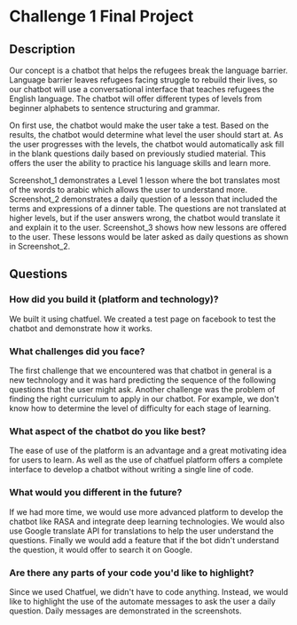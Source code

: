 # Challenge 1 Final Project

## Description

Our concept is a chatbot that helps the refugees break the language barrier. Language barrier leaves refugees facing struggle to rebuild their lives, so our chatbot will use a conversational interface that teaches refugees the English language. The chatbot will offer different types of levels from beginner alphabets to sentence structuring and grammar.

On first use, the chatbot would make the user take a test. Based on the results, the chatbot would determine what level the user should start at. As the user progresses with the levels, the chatbot would automatically ask fill in the blank questions daily based on previously studied material. This offers the user the ability to practice his language skills and learn more.

Screenshot_1 demonstrates a Level 1 lesson where the bot translates most of the words to arabic which allows the user to understand more.
Screenshot_2 demonstrates a daily question of a lesson that included the terms and expressions of a dinner table. The questions are not translated at higher levels, but if the user answers wrong, the chatbot would translate it and explain it to the user.
Screenshot_3 shows how new lessons are offered to the user. These lessons would be later asked as daily questions as shown in Screenshot_2.

## Questions

### How did you build it (platform and technology)?

We built it using chatfuel. We created a test page on facebook to test the chatbot and demonstrate how it works.

### What challenges did you face?

The first challenge that we encountered was that chatbot in general is a new technology and it was hard predicting the sequence of the following questions that the user might ask.  Another challenge was the problem of finding the right curriculum to apply in our chatbot. For example, we don't know how to determine the level of difficulty for each stage of learning.

### What aspect of the chatbot do you like best?

The ease of use of the platform is an advantage and a great motivating idea for users to learn.  As well as the use of chatfuel platform offers a complete interface to develop a chatbot without writing a single line of code.

### What would you different in the future?

If we had more time, we would use more advanced platform to develop the chatbot like RASA and integrate deep learning technologies. We would also use Google translate API for translations to help the user understand the questions. Finally we would add a feature that if the bot didn't understand the question, it would offer to search it on Google.

### Are there any parts of your code you'd like to highlight?

Since we used Chatfuel, we didn't have to code anything. Instead, we would like to highlight the use of the automate messages to ask the user a daily question. Daily messages are demonstrated in the screenshots.
